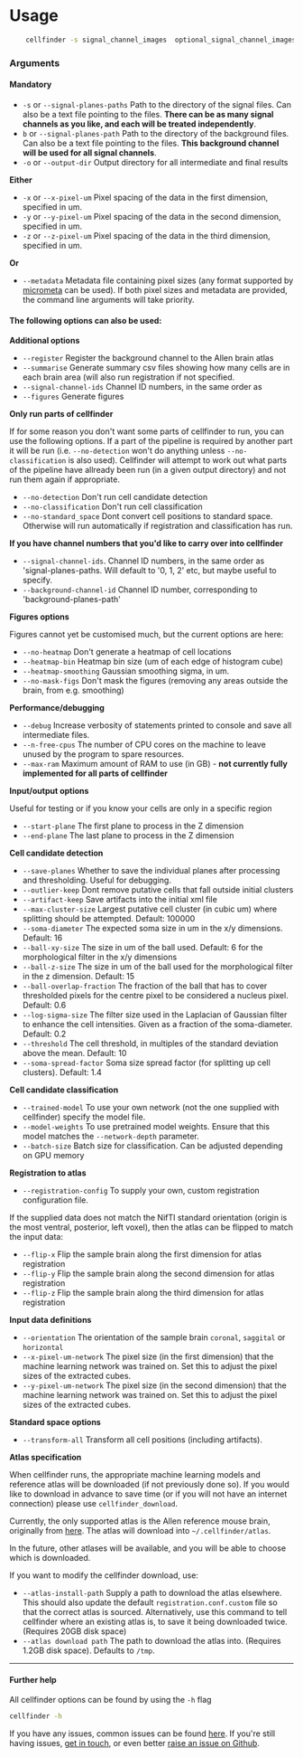 # Usage

``` bash
    cellfinder -s signal_channel_images  optional_signal_channel_images -b background_channel_images -o /path/to/output_directory -x 2 -y 2 -z 5
```

### Arguments
#### Mandatory
* `-s` or `--signal-planes-paths` Path to the directory of the signal files. 
Can also be a text file pointing to the files. **There can be as many signal 
channels as you like, and each will be treated independently**. 
* `b` or `--signal-planes-path` Path to the directory of the background files. 
Can also be a text file pointing to the files.  **This background channel will
 be used for all signal channels**.
 * `-o` or `--output-dir` Output directory for all intermediate and final 
results

**Either**
* `-x` or `--x-pixel-um` Pixel spacing of the data in the first dimension, 
specified in um.
* `-y` or `--y-pixel-um` Pixel spacing of the data in the second dimension, 
specified in um.
* `-z` or `--z-pixel-um` Pixel spacing of the data in the third dimension, 
specified in um.

**Or**
* `--metadata` Metadata file containing pixel sizes (any format supported 
by [micrometa](https://github.com/adamltyson/micrometa) can be used).
  If both pixel sizes and metadata are provided, the command line arguments 
  will take priority.


#### The following options can also be used:

**Additional options**
* `--register` Register the background channel to the Allen brain atlas
* `--summarise` Generate summary csv files showing how many cells are in 
each brain area (will also run registration if not specified.
* `--signal-channel-ids` Channel ID numbers, in the same order as 
* `--figures` Generate figures


**Only run parts of cellfinder**

If for some reason you don't want some parts of cellfinder to run, you can use 
the following options. If a part of the pipeline is required by another 
part it will be run (i.e. `--no-detection` won't do anything unless 
`--no-classification` is also used). Cellfinder will attempt to work out 
what parts of the pipeline have allready been run (in a given output 
directory) and not run them again if appropriate.


* `--no-detection` Don't run cell candidate detection
* `--no-classification` Don't run cell classification
* `--no-standard_space` Dont convert cell positions to standard space. 
Otherwise will run automatically if registration and classification has run.

**If you have channel numbers that you'd like to carry over into cellfinder**
* `--signal-channel-ids`. Channel ID numbers, in the same order as 'signal-planes-paths.
Will default to '0, 1, 2' etc, but maybe useful to specify.
* `--background-channel-id` Channel ID number, corresponding to 
'background-planes-path'


**Figures options**

Figures cannot yet be customised much, but the current options are here:

* `--no-heatmap` Don't generate a heatmap of cell locations
* `--heatmap-bin` Heatmap bin size (um of each edge of histogram cube)
* `--heatmap-smoothing` Gaussian smoothing sigma, in um.
* `--no-mask-figs` Don't mask the figures (removing any areas outside the 
brain, from e.g. smoothing)


**Performance/debugging**
* `--debug` Increase verbosity of statements printed to console and save all 
intermediate files.
* `--n-free-cpus` The number of CPU cores on the machine to leave 
unused by the program to spare resources.
* `--max-ram` Maximum amount of RAM to use (in GB) - **not currently fully 
implemented for all parts of cellfinder**

**Input/output options**

Useful for testing or if you know your cells are only in a specific region
* `--start-plane` The first plane to process in the Z dimension
* `--end-plane` The last plane to process in the Z dimension

**Cell candidate detection**

* `--save-planes` Whether to save the individual planes after 
processing and thresholding. Useful for debugging.
* `--outlier-keep` Dont remove putative cells that fall outside initial
clusters
* `--artifact-keep` Save artifacts into the initial xml file
* `--max-cluster-size` Largest putative cell cluster (in cubic um) where 
splitting should be attempted.  Default: 100000
* `--soma-diameter` The expected soma size in um in the x/y dimensions. 
 Default: 16
* `--ball-xy-size` The size in um of the ball used.  Default: 6
for the morphological filter in the x/y dimensions
* `--ball-z-size` The size in um of the ball used 
for the morphological filter in the z dimension.  Default: 15
* `--ball-overlap-fraction` The fraction of the ball that has to cover 
thresholded pixels for the centre pixel to be considered a nucleus pixel. 
 Default: 0.6
* `--log-sigma-size` The filter size used in the Laplacian of Gaussian filter 
to enhance the cell intensities. Given as a fraction of the soma-diameter.
Default: 0.2
* `--threshold` The cell threshold, in multiples of the standard deviation 
above the mean. Default: 10
* `--soma-spread-factor` Soma size spread factor (for splitting up 
cell clusters). Default: 1.4

**Cell candidate classification**

* `--trained-model` To use your own network (not the one 
supplied with cellfinder) specify the model file.
* `--model-weights` To use pretrained model weights. Ensure that this model 
matches the `--network-depth` parameter.
* `--batch-size` Batch size for classification. Can be adjusted depending on 
GPU memory


**Registration to atlas**
 * `--registration-config` To supply your own, custom registration
  configuration file.
  
 If the supplied data does not match the NifTI standard 
 orientation (origin is the most ventral, posterior, left voxel), 
 then the atlas can be flipped to match the input data:
 * `--flip-x` Flip the sample brain along the first dimension for 
 atlas registration
 * `--flip-y` Flip the sample brain along the second dimension for 
 atlas registration
 * `--flip-z` Flip the sample brain along the third dimension for 
 atlas registration
 
**Input data definitions**
 * `--orientation` The orientation of the sample brain `coronal`, `saggital`
 or `horizontal`
* `--x-pixel-um-network` The pixel size (in the first dimension) that the 
machine learning network was trained on.  Set this to adjust the 
pixel sizes of the extracted cubes.
* `--y-pixel-um-network` The pixel size (in the second dimension) that the 
machine learning network was trained on.  Set this to adjust the 
pixel sizes of the extracted cubes.

**Standard space options**
* `--transform-all` Transform all cell positions (including artifacts).

**Atlas specification**

When cellfinder runs, the appropriate machine learning models and 
reference atlas will be downloaded (if not previously done so). If you would 
like to download in advance to save time (or if you will not have an internet
connection) please use `cellfinder_download`.

Currently, the only supported atlas is the Allen reference mouse 
brain, originally from [here](http://help.brain-map.org/display/mouseconnectivity/API#API-DownloadAtlas).
The atlas will download into `~/.cellfinder/atlas`. 

In the future, other atlases will be available, and you will be able to choose
which is downloaded.

If you want to modify the cellfinder download, use:
* `--atlas-install-path` Supply a path to download the atlas elsewhere. This 
should also update the default `registration.conf.custom` file so that the correct 
atlas is sourced. Alternatively, use this command to tell cellfinder where an 
existing atlas is, to save it being downloaded twice. (Requires 20GB 
disk space)
* `--atlas download path` The path to download the atlas into. 
(Requires 1.2GB disk space). Defaults to `/tmp`.

------------------------------------------------------------------

#### Further help
All cellfinder options can be found by using the `-h` flag

```bash
cellfinder -h
```

If you have any issues, common issues can be found 
[here](troubleshooting.md). If you're still having issues, 
[get in touch](mailto:adam.tyson@ucl.ac.uk?subject=Cellfinder%20troubleshooting),
or even better [raise an issue on Github](https://github.com/adamltyson/cellfinder/issues/new).